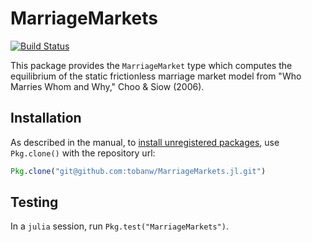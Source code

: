 # MarriageMarkets

[![Build Status](https://travis-ci.org/tobanw/MarriageMarkets.jl.svg?branch=master)](https://travis-ci.org/tobanw/MarriageMarkets.jl)

This package provides the `MarriageMarket` type which computes the equilibrium of the static frictionless marriage market model from "Who Marries Whom and Why," Choo & Siow (2006).

## Installation

As described in the manual, to [install unregistered packages][install], use `Pkg.clone()` with the repository url:

```julia
Pkg.clone("git@github.com:tobanw/MarriageMarkets.jl.git")
```

## Testing

In a `julia` session, run `Pkg.test("MarriageMarkets")`.


[install]: http://docs.julialang.org/en/release-0.4/manual/packages/#installing-unregistered-packages

